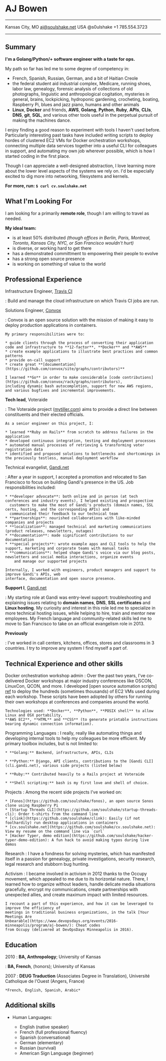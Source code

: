 AJ Bowen
========
 
-------------------     ----------------------------
Kansas City, MO                     aj@soulshake.net
USA                                       @s0ulshake
                                     +1 785.554.3723
-------------------     ----------------------------
 
Summary
-------

**I'm a Golang/Python/+ software engineer with a taste for ops.**

My path so far has led me to some degree of competency in:

- French, Spanish, Russian, German, and a bit of Haitian Creole 
- the federal student aid industrial complex, Medicare, running shoes, labor law, genealogy, forensic analysis
    of collections of old photographs, linguistic and anthropological cogitation, mysteries in
    general, brains, lockpicking, hydroponic gardening, crocheting, boating, Raspberry Pi, blues and jazz piano,
    humans and other animals 
- **Linux**, **Docker** and friends, **AWS**, **Golang**, **Python**, **Ruby**, **APIs**, **CLIs**,
    **DNS**, **git**, **SQL**, and various other tools useful in the perpetual pursuit of making the machines dance.

I enjoy finding a good reason to experiment with tools I haven't used before. Particularly
interesting past tasks have included writing scripts to deploy hordes of clustered EC2 VMs for Docker
orchestration workshops, connecting multiple data services together into a useful CLI for colleagues
in support, and automating my own job wherever possible, which is how I started coding in the first place.

Though I can appreciate a well-designed abstraction, I love learning more about the lower level
aspects of the systems we rely on. I'd be especially excited to dig more into networking, filesystems and kernels.

**For more, run:  `$ curl cv.soulshake.net`**

What I'm Looking For
--------------------

I am looking for a primarily **remote role**, though I am willing to travel as needed.

**My ideal team:**

- is at least 50% distributed _(though offices in Berlin, Paris, Montreal, Toronto, Kansas City, NYC, or San Francisco wouldn't hurt)_
- is diverse, or working hard to get there
- has a demonstrated committment to empowering their people to evolve
- has a strong open source presence
- is working on something of value to the world


Professional Experience
----------
 
Infrastructure Engineer, [Travis CI](https://travis-ci.org/)

:   Build and manage the cloud infrastructure on which Travis CI jobs are run.


Solutions Engineer, [Convox](https://convox.com/)

:   Convox is an open source solution with the mission of making it easy to deploy production applications in containers. 

    My primary responsibilities were to:

    * guide clients through the process of converting their application code and infrastructure to **12-factor**, **Docker** and **AWS**
    * create example applications to illustrate best practices and common patterns
    * provide on-call support
    * create great **[documentation](https://github.com/convox/site/graphs/contributors)**

    I learned **Go** in order to make considerable [code contributions](https://github.com/convox/rack/graphs/contributors),
    including dynamic bash autocompletion, support for new AWS regions, and various bugfixes and incremental improvements.


**Tech lead**, Voteraide

:   The Voteraide project ([mytiller.com](https://www.mytiller.com/)) aims to provide a direct line between constituents and their elected officials.

    As a senior engineer on this project, I:

    * learned **Ruby on Rails** from scratch to address failures in the application
    * developed continuous integration, testing and deployment processes
    * automated manual processes of retrieving & transforming voter registration data
    * identified and proposed solutions to bottlenecks and shortcomings in the previously testless, manual deployment workflow


Technical evangelist, [Gandi.net](https://www.gandi.net/)

:   After a year in support, I accepted a promotion and relocated to San Francisco to focus on
    building Gandi's presence in the US. Job responsibilities included:

    * **developer advocate**: both online and in person (at tech conferences and industry events), I helped existing and prospective
      customers to make the most of Gandi's products (domain names, SSL certs, hosting, and the corresponding APIs) and
      communicated their feedback to our technical team
    * **partnerships**: nourished collaborations with like-minded companies and projects
    * **localization**: managed technical and marketing communications (product releases, newsletters, outages)
    * **documentation**: made significant contributions to our documentation
    * **special projects**: wrote example apps and CLI tools to help the support, marketing and corporate teams with manual tasks
    * **communications**: helped shape Gandi's voice via our blog posts, newsletters and social media interactions, organize events
        and manage our supported projects

    Internally, I worked with engineers, product managers and support to improve Gandi's APIs, web
    interface, documentation and open source presence.
 
**Support I**, [Gandi.net](https://www.gandi.net/)

:   My starting role at Gandi was entry-level support: troubleshooting and explaining issues relating to
    **domain names**, **DNS**, **SSL certificates** and **Linux hosting**. My curiosity and interest in
    this role led me to specialize in more technical hosting issues, while helping to hire, train and
    mentor new employees. My French language and community-related skills led me to move to San Francisco
    to take on an official evangelism role in 2013.

**Previously**

:   I've worked in call centers, kitchens, offices, stores and classrooms in 3 countries. I try to improve any system I find myself a part of.

Technical Experience and other skills
--------------------
 
Docker orchestration workshop admin
:   Over the past two years, I've co-delivered Docker workshops at major industry conferences like
    OSCON, LinuxCon, QCON, and more. I developed [open source automation scripts] [ref]
    to deploy the hundreds (sometimes thousands) of EC2 VMs used during each workshop.
    These scripts have been adopted by others for running their own workshops at conferences and
    companies around the world.

    Technologies used: **Docker**, **Python**, **POSIX shell** to allow Linux and OSX portability,
    **AWS EC2**, **HTML** and **CSS** (to generate printable instructions bearing dynamic connection information).

[ref]: https://github.com/jpetazzo/orchestration-workshop
 
 
Programming Languages
:   I really, really like automating things and developing internal tools to help my colleagues be more efficient. My primary toolbox includes, but is not limited to:

    * **Golang:** Backend, infrastructure, APIs, CLIs

    * **Python:** Django, API clients, contributions to the [Gandi CLI](cli.gandi.net), various side projects (listed below)
 
    * **Ruby:** Contributed heavily to a Rails project at Voteraide

    * **Shell scripting:** bash is my first love and shell of choice.
 

Projects
:   Among the recent side projects I've worked on:

    * [Fonos](https://github.com/soulshake/fonos), an open source Sonos clone using Raspberry Pi
    * [Startup Threads CLI](https://github.com/soulshake/startup-threads-cli): Order t-shirts from the command line
    * [clink](https://github.com/soulshake/clink): Easily (if not foolhardily) run desktop applications in containers
    * [cv.soulshake.net](https://github.com/soulshake/cv.soulshake.net): View my resume on the command line via `curl`
    * [Hacker Typer, demo edition](https://github.com/soulshake/hacker-typer-demo-edition): A fun hack to avoid making typos during live demos

Research
:   I have a fondness for solving mysteries, which has manifested itself in a passion for genealogy,
    private investigations, security research, legal research and stubborn bug hunting.

Activism
:   I became involved in activism in 2012 thanks to the Occupy movement, which appealed to me due
    to its horizontal nature. There, I learned how to organize without leaders, handle delicate
    media situations gracefully, encrypt my communications, create partnerships with unexpected
    allies, and create maximum impact with limited resources.

    I recount a part of this experience, and how it can be leveraged to improve the efficiency of
    meetings in traditional business organizations, in the talk [Your Meetings Are
    Unbearable](https://www.devopsdays.org/events/2016-minneapolis/program/aj-bowen/): Cheat codes
    from Occupy (delivered at DevOpsDays Minneapolis in 2016).

Education
---------
 
2010 
:   **BA, Anthropology**; University of Kansas
 
:   **BA, French**, (honors); University of Kansas
 
2007
:   **DEUG Traduction** (Associates Degree in Translation),
    Université Catholique de l'Ouest (Angers, France)
 
    *French, English, Spanish, Arabic*
 
Additional skills
----------------------------------------
 
* Human Languages:
 
     * English (native speaker)
     * French (full professional fluency)
     * Spanish (conversational)
     * German (elementary)
     * Russian (survival)
     * American Sign Language (beginner)
